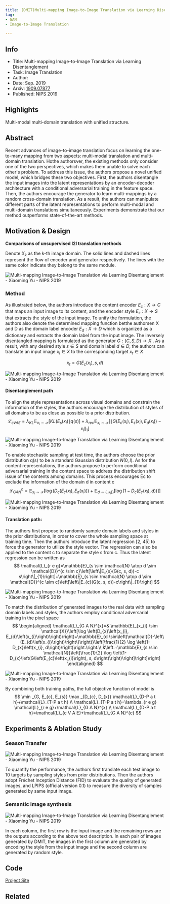 ```yaml
---
title: (DMIT)Multi-mapping Image-to-Image Translation via Learning Disentanglement - Xiaoming Yu - NIPS 2019
tag:
- GAN
- Image-to-Image Translation

---
```


## Info

- Title: Multi-mapping Image-to-Image Translation via Learning Disentanglement
- Task: Image Translation
- Author:
- Date: Sep. 2019
- Arxiv: [1909.07877](https://arxiv.org/abs/1909.07877)
- Published: NIPS 2019



## Highlights

Multi-modal multi-domain translation with unified structure.

## Abstract

Recent advances of image-to-image translation focus on learning the one-to-many mapping from two aspects: multi-modal translation and multi-domain translation. Hothe authorsver, the existing methods only consider one of the two perspectives, which makes them unable to solve each other's problem. To address this issue, the authors propose a novel unified model, which bridges these two objectives. First, the authors disentangle the input images into the latent representations by an encoder-decoder architecture with a conditional adversarial training in the feature space. Then, the authors encourage the generator to learn multi-mappings by a random cross-domain translation. As a result, the authors can manipulate different parts of the latent representations to perform multi-modal and multi-domain translations simultaneously. Experiments demonstrate that our method outperforms state-of-the-art methods.



## Motivation & Design

**Comparisons of unsupervised I2I translation methods**

Denote $X_k$ as the k-th image domain. The solid lines and dashed lines represent the flow of encoder and generator respectively. The lines with the same color indicate they belong to the same module.



![Multi-mapping Image-to-Image Translation via Learning Disentanglement - Xiaoming Yu - NIPS 2019](https://i.imgur.com/eRtVG3C.png)




### Method

As illustrated below, the authors introduce the content encoder $E_c : X → C$ that maps an input image to
its content, and the encoder style $E_s : X → S$ that extracts the style of the input image. To unify the
formulation, the authors also denote the determined mapping function betthe authorsen X and D as the domain label
encoder $E_d : X → D$ which is organized as a dictionary and extracts the domain label from the
input image. The inversely disentangled mapping is formulated as the generator $G : (C, S, D) → X$ .
As a result, with any desired style $s ∈ S$ and domain label $d ∈ D$, the authors can translate an input image
$x_i ∈ X$ to the corresponding target $x_t ∈ X$


$$
x_{t}=G\left(E_{c}\left(x_{i}\right), s, d\right)
$$

![Multi-mapping Image-to-Image Translation via Learning Disentanglement - Xiaoming Yu - NIPS 2019](https://i.imgur.com/X1ie2m6.jpg)

#### Disentanglement path

To align the style representations across visual domains and constrain the information of the styles, the authors encourage the distribution of styles of all domains to be as close as possible to a prior distribution.
$$
\mathcal{L}_{c V A E}=\lambda_{K L} \mathbb{E}_{x_{i} \sim \mathcal{X}}\left[K L\left(E_{s}\left(x_{i}\right) \| q(s)\right]+\lambda_{r e c} \mathbb{E}_{x_{i} \sim \mathcal{X}}\left[\left\|G\left(E_{c}\left(x_{i}\right), E_{s}\left(x_{i}\right), E_{d}\left(x_{i}\right)\right)-x_{i}\right\|_{1}\right]\right.
$$


![Multi-mapping Image-to-Image Translation via Learning Disentanglement - Xiaoming Yu - NIPS 2019](https://i.imgur.com/djvY262.jpg)


<script async src="https://pagead2.googlesyndication.com/pagead/js/adsbygoogle.js"></script>
<ins class="adsbygoogle"
     style="display:block; text-align:center;"
     data-ad-layout="in-article"
     data-ad-format="fluid"
     data-ad-client="ca-pub-4466575858054752"
     data-ad-slot="8787986126"></ins>
<script>
     (adsbygoogle = window.adsbygoogle || []).push({});
</script>



To enable stochastic sampling at test time, the authors choose the prior distribution q(s) to be a standard
Gaussian distribution $N (0, I)$. As for the content representations, the authors propose to perform conditional
adversarial training in the content space to address the distribution shift issue of the contents among
domains. This process encourages Ec to exclude the information of the domain d in content c
$$
\mathcal{L}_{G A N}^{c}=\mathbb{E}_{x_{i} \sim \mathcal{X}}\left[\log \left(D_{c}\left(E_{c}\left(x_{i}\right), E_{d}\left(x_{i}\right)\right)\right)+\mathbb{E}_{\left.d \sim\left(\mathcal{A}_{i}\right)\right\}}\left[\log \left(1-D_{c}\left(E_{c}\left(x_{i}\right), d\right)\right)\right]\right]
$$


![Multi-mapping Image-to-Image Translation via Learning Disentanglement - Xiaoming Yu - NIPS 2019](https://i.imgur.com/WY7DO9Y.jpg)



#### Translation path:

The authors first propose to randomly sample domain labels and styles in the prior distributions, in order to cover the whole sampling space at training time. Then the authors introduce the latent regression [2, 45] to force the generator to utilize the style vector. The regression can also be applied to the content c to separate the style s from c. Thus the latent regression can be written as
$$
\mathcal{L}_{r e g}=\mathbb{E}_{s \sim \mathcal{N} \atop d \sim \mathcal{D}}^{c \sim c}\left[\left\|E_{s}(G(c, s, d))-c
s\right\|_{1}\right]+\mathbb{E}_{s \sim \mathcal{N} \atop d \sim \mathcal{D}}^{c \sim c}\left[\left\|E_{c}(G(c, s, d))-c\right\|_{1}\right]
$$


![Multi-mapping Image-to-Image Translation via Learning Disentanglement - Xiaoming Yu - NIPS 2019](https://i.imgur.com/eiVLzkB.jpg)



To match the distribution of generated images to the real data with sampling domain labels and styles, the authors employ conditional adversarial training in the pixel space
$$
\begin{aligned} \mathcal{L}_{G A N}^{x}=& \mathbb{E}_{x_{i} \sim \mathcal{X}}\left[\log \left(D_{x}\left(x_{i}, E_{d}\left(x_{i}\right)\right)\right)+\mathbb{E}_{d \sim\left(\mathcal{D}-\left\{E_{d}\left(x_{i}\right)\right\}\right)}\left[\frac{1}{2} \log \left(1-D_{x}\left(x_{i}, d\right)\right)\right.\right.\\ &\left.+\mathbb{E}_{s \sim \mathcal{N}}\left[\frac{1}{2} \log \left(1-D_{x}\left(G\left(E_{c}\left(x_{i}\right), s, d\right)\right)\right]\right]\right] \end{aligned}
$$


![Multi-mapping Image-to-Image Translation via Learning Disentanglement - Xiaoming Yu - NIPS 2019](https://i.imgur.com/gIRMP4p.jpg)



By combining both training paths, the full objective function of  model is
$$
\min _{G, E_{c}, E_{s}} \max _{D_{c}, D_{x}} \mathcal{L}_{D-P a t h}+\mathcal{L}_{T-P a t h} \\
\mathcal{L}_{T-P a t h}=\lambda_{r e g} \mathcal{L}_{r e g}+\mathcal{L}_{G A N}^{x} \\
\mathcal{L}_{D-P a t h}=\mathcal{L}_{c V A E}+\mathcal{L}_{G A N}^{c}
$$





## Experiments & Ablation Study

### Season Transfer

![Multi-mapping Image-to-Image Translation via Learning Disentanglement - Xiaoming Yu - NIPS 2019](https://i.imgur.com/n7jhbrG.png)

To quantify the performance, the authors first translate each test image to 10 targets by sampling styles from prior distributions. Then the authors adopt Fréchet Inception Distance (FID) to evaluate the quality of generated images, and LPIPS (official version 0.1) to measure the diversity of samples generated by same input image.

<script async src="https://pagead2.googlesyndication.com/pagead/js/adsbygoogle.js"></script>

<ins class="adsbygoogle"
     style="display:block; text-align:center;"
     data-ad-layout="in-article"
     data-ad-format="fluid"
     data-ad-client="ca-pub-4466575858054752"
     data-ad-slot="8787986126"></ins>

<script>
     (adsbygoogle = window.adsbygoogle || []).push({});
</script>





### Semantic image synthesis

![Multi-mapping Image-to-Image Translation via Learning Disentanglement - Xiaoming Yu - NIPS 2019](https://i.imgur.com/7vwtXUc.png)



In each column, the first row is the input image and the remaining rows are the outputs according to the above text description. In each pair of images generated by DMIT, the images in the first column are generated by encoding the style from the input image and the second column are generated by random style.



## Code

[Project Site](https://github.com/Xiaoming-Yu/DMIT)



## Related

